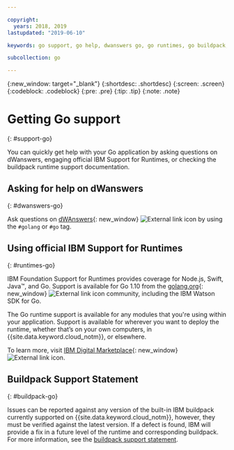 ```yaml
---

copyright:
  years: 2018, 2019
lastupdated: "2019-06-10"

keywords: go support, go help, dwanswers go, go runtimes, go buildpack, ibm support go, foundation support go, runtime support

subcollection: go

---
```


{:new_window: target="_blank"}
{:shortdesc: .shortdesc}
{:screen: .screen}
{:codeblock: .codeblock}
{:pre: .pre}
{:tip: .tip}
{:note: .note}

# Getting Go support
{: #support-go}

You can quickly get help with your Go application by asking questions on dWanswers, engaging official IBM Support for Runtimes, or checking the buildpack runtime support documentation.

## Asking for help on dWanswers
{: #dwanswers-go}

Ask questions on [dWAnswers](https://developer.ibm.com/answers/topics/go){: new_window} ![External link icon](../icons/launch-glyph.svg "External link icon") by using the `#golang` or `#go` tag.

## Using official IBM Support for Runtimes
{: #runtimes-go}

IBM Foundation Support for Runtimes provides coverage for Node.js, Swift, Java&trade;, and Go. Support is available for Go 1.10 from the [golang.org](https://golang.org/){: new_window} ![External link icon](../icons/launch-glyph.svg "External link icon") community, including the IBM Watson SDK for Go. 

The Go runtime support is available for any modules that you're using within your application. Support is available for wherever you want to deploy the runtime, whether that’s on your own computers, in {{site.data.keyword.cloud_notm}}, or elsewhere.

To learn more, visit [IBM Digital Marketplace](https://www.ibm.com/cloud/support-for-runtimes){: new_window} ![External link icon](../icons/launch-glyph.svg "External link icon").

## Buildpack Support Statement
{: #buildpack-go}

Issues can be reported against any version of the built-in IBM buildpack currently supported on {{site.data.keyword.cloud_notm}}, however, they must be verified against the latest version. If a defect is found, IBM will provide a fix in a future level of the runtime and corresponding buildpack. For more information, see the [buildpack support statement](/docs/runtimes-common?topic=runtimes-common-buildpack_support_statement).
